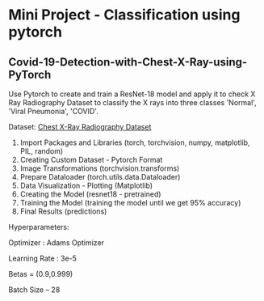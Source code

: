 # Mini Project - Classification using pytorch

## Covid-19-Detection-with-Chest-X-Ray-using-PyTorch
Use Pytorch to create and train a ResNet-18 model and apply it to check X Ray Radiography Dataset to classify the X rays into three classes 'Normal', 'Viral Pneumonia', 'COVID'.

Dataset: [Chest X-Ray Radiography Dataset](https://www.kaggle.com/datasets/tawsifurrahman/covid19-radiography-database)

1. Import Packages and Libraries (torch, torchvision, numpy, matplotlib, PIL, random)
2. Creating Custom Dataset - Pytorch Format 
3. Image Transformations (torchvision.transforms)
4. Prepare Dataloader (torch.utils.data.Dataloader)
5. Data Visualization - Plotting (Matplotlib)
6. Creating the Model (resnet18 - pretrained)
7. Training the Model (training the model until we get 95% accuracy)
8. Final Results (predictions)

Hyperparameters:

  Optimizer : Adams Optimizer

  Learning Rate : 3e-5

  Betas = (0.9,0.999)

  Batch Size – 28
